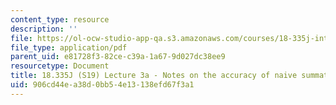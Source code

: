 ```yaml
---
content_type: resource
description: ''
file: https://ol-ocw-studio-app-qa.s3.amazonaws.com/courses/18-335j-introduction-to-numerical-methods-spring-2019/906cd44ea38d0bb54e13138efd67f3a1_MIT18_335JS19_lec3-1.pdf
file_type: application/pdf
parent_uid: e81728f3-82ce-c39a-1a67-9d027dc38ee9
resourcetype: Document
title: 18.335J (S19) Lecture 3a - Notes on the accuracy of naive summation
uid: 906cd44e-a38d-0bb5-4e13-138efd67f3a1
---
```

